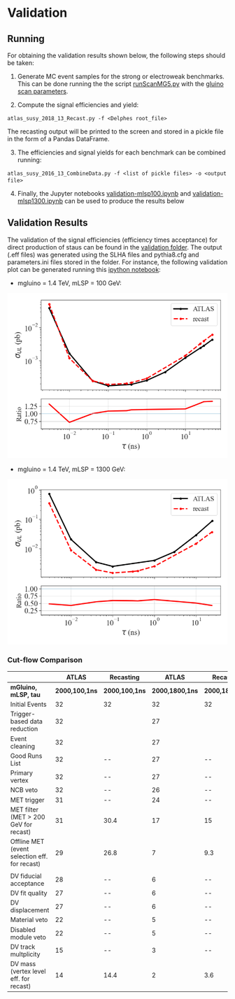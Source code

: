 # Validation #

## Running ##

For obtaining the validation results shown below, the following steps should be taken:

 1. Generate MC event samples for the strong or electroweak benchmarks. This can be done running the the script [runScanMG5.py](../runScanMG5.py) with the [gluino scan parameters](./scan_parameters_gluino.ini).
 
 2. Compute the signal efficiencies and yield:

```
atlas_susy_2018_13_Recast.py -f <Delphes root_file>
```

The recasting output will be printed to the screen and stored in a pickle file in the form of a Pandas DataFrame.

3. The efficiencies and signal yields for each benchmark can be combined running:

```
atlas_susy_2016_13_CombineData.py -f <list of pickle files> -o <output file>
```

4. Finally, the Jupyter notebooks [validation-mlsp100.ipynb](./validation-mlsp100.ipynb) and  [validation-mlsp1300.ipynb](./validation-mlsp1300.ipynb) can be used to produce the
results below

## Validation Results ##


The validation of the signal efficiencies (efficiency times acceptance)
for direct production of staus can be found in the [validation folder](validation).
The output (.eff files) was generated using the SLHA files and pythia8.cfg and parameters.ini files stored in the folder.
For instance, the following validation plot can be generated running this [ipython notebook](validation/validation-mlsp100.ipynb):

 * mgluino = 1.4 TeV, mLSP = 100 GeV:

![Alt text](validationPlot_mlsp100.png?raw=true "Validation Plot")


* mgluino = 1.4 TeV, mLSP = 1300 GeV:

![Alt text](validationPlot_dm100.png?raw=true "Validation Plot")



### Cut-flow Comparison


|             | ATLAS  | Recasting  |   ATLAS | Recasting  |
| ----------- | ------ | ---------- | ------- | ---------- |
|  **mGluino, mLSP, tau**             | **2000,100,1ns**  | **2000,100,1ns**  |   **2000,1800,1ns** | **2000,1800,1ns**  |
| Initial Events                 |   32   |   32   |   32   |   32  |
| Trigger-based data reduction   |   32   |        |   27   |       |
| Event cleaning                 |   32   |        |   27   |       |
| Good Runs List   |   32   |   --   |   27   |   --  |
| Primary vertex   |   32   |   --   |   27   |   --  |
| NCB veto   |   32   |   --   |   26   |   --  |
| MET trigger   |   31   |   --   |   24   |   --  |
| MET filter (MET > 200 GeV for recast)   |   31   |   30.4   |   17   |   15  |
| Offline MET (event selection eff. for recast)   |   29   |   26.8   |   7   |  9.3  |
|  |
| DV fiducial acceptance   |   28   |   --   |   6   |   --  |
| DV fit quality   |   27   |   --   |   6   |   --  |
| DV displacement   |   27   |   --   |   6   |   --  |
| Material veto   |   22   |   --   |   5   |   --  |
| Disabled module veto   |   22   |   --   |   5   |   --  |
| DV track multplicity   |   15   |   --   |   3   |   --  |
| DV mass (vertex level eff. for recast)   |   14   |   14.4   |   2   |   3.6  | 	
